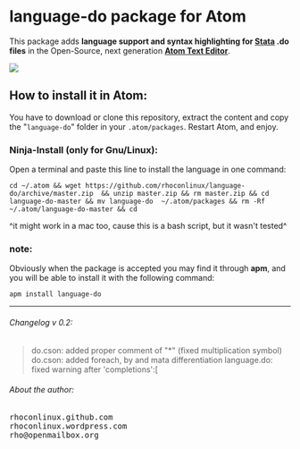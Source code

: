 # language-do package for Atom

This package adds **language support and syntax highlighting for [Stata](http://stata.com/) .do files** in the Open-Source, next generation [**Atom Text Editor**](https://github.com/atom/atom).

![](http://i.imgur.com/Nnnp4Pr.png)


## How to install it in Atom:
You have to download or clone this repository, extract the content and copy the "`language-do`" folder in your `.atom/packages`. Restart Atom, and enjoy.  

### Ninja-Install (only for Gnu/Linux):
Open a terminal and paste this line to install the language in one command: 

```
cd ~/.atom && wget https://github.com/rhoconlinux/language-do/archive/master.zip  && unzip master.zip && rm master.zip && cd language-do-master && mv language-do  ~/.atom/packages && rm -Rf ~/.atom/language-do-master && cd

```
^it might work in a mac too, cause this is a bash script, but it wasn't tested^

### note:
Obviously when the package is accepted you may find it through **apm**, and you will be able to install it with the following command:

`apm install language-do`


- - -



###### Changelog v 0.2:
>do.cson: added proper comment of "*" (fixed multiplication symbol)
> do.cson: added foreach, by and mata differentiation
> language.do: fixed warning after 'completions':[ 


###### About the author:
<pre>
rhoconlinux.github.com
rhoconlinux.wordpress.com
rho@openmailbox.org
</pre>
